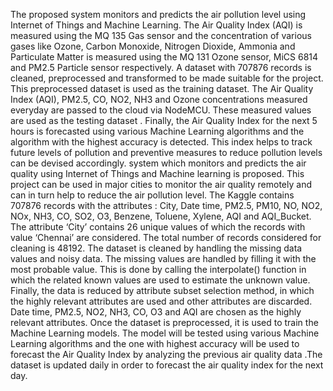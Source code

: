 The proposed system monitors and predicts the air pollution level using Internet of Things and Machine Learning. The Air Quality Index (AQI) is measured using the MQ 135 Gas sensor and the concentration of various gases like Ozone, Carbon Monoxide, Nitrogen Dioxide, Ammonia  and Particulate Matter is measured using the MQ 131 Ozone sensor, MiCS 6814 and PM2.5 Particle sensor respectively. A dataset with 707876 records is cleaned, preprocessed and transformed to be made suitable for the project. This preprocessed dataset is used as the training dataset. The Air Quality Index (AQI), PM2.5, CO, NO2, NH3 and Ozone concentrations measured everyday are passed to the cloud via NodeMCU. These measured values are used as the testing dataset . Finally, the Air Quality Index for the next 5 hours is forecasted using various Machine Learning algorithms and the algorithm with the highest accuracy is detected. This index helps to track future levels of pollution and preventive measures to reduce pollution levels can be devised accordingly. system which monitors and predicts the air quality using Internet of Things and Machine learning is proposed. This project can be used in major cities to monitor the air quality remotely and can in turn help to reduce the air pollution level.     The Kaggle contains 707876 records with the attributes : City, Date time, PM2.5, PM10, NO, NO2, NOx, NH3, CO, SO2, O3, Benzene, Toluene, Xylene, AQI and AQI_Bucket. The attribute ‘City’ contains 26 unique values of which the records with value ‘Chennai’ are considered. The total number of records considered for cleaning is 48192. The dataset is cleaned by handling the missing data values and noisy data. The missing values are handled by filling it with the most probable value. This is done by calling the interpolate() function in which the related known values are used to estimate the unknown value. Finally, the data is reduced by attribute subset selection method, in which the highly relevant attributes are used and other attributes are discarded. Date time, PM2.5, NO2, NH3, CO, O3 and AQI are chosen as the highly relevant attributes. 
Once the dataset is preprocessed, it is used to train the Machine Learning models. The model will be tested using various Machine Learning algorithms and the one with highest accuracy will be used to forecast the Air Quality Index by analyzing the previous air quality data .The dataset is updated daily in order to forecast the air quality index for the next day. 